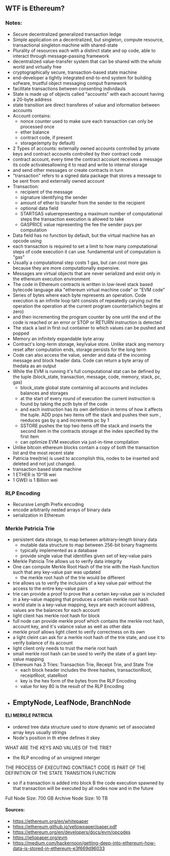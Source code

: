 ## WTF is Ethereum?

### Notes:
- Secure decentralized generalized transaction ledge
- Simple application on a decentralized, but singleton, compute resource, transactional singleton machine with shared-state
- Plurality of resources each with a distinct state and op code, able to interact through message-passing framework
- decentralized value-transfer system that can be shared with the whole world and virtually free
- cryptographically secure, transaction-based state machine
- end-developer a tightly integrated end-to-end system for building sofware, trustful object messaging comput framework
- facilitate transactions between consenting individauls
- State is made up of objects called "accounts" with each account having a 20-byte address
- state transition are direct transferes of value and information between accounts
- Account contains:
  - nonce counter used to make sure each transaction can only be processed once
  - ether balance
  - contract code, if present
  - storage(empty by default)
- 2 Types of accounts: externally owned accounts controlled by private keys and contract accounts controlled by their contract code
- contract account, every time the contract accoiunt receives a message its code activatesallowing it to read and write to internal storage
- and send other messages or create contracts in turn
- "transaction" refers to a signed data package that stores a message to be sent from and externally owned account
- Transaction:
  - recipient of the message
  - signature identifying the sender
  - amount of ether to transfer from the sender to the recipient
  - optional data field 
  - STARTGAS valuerepresenting a maximum number of computational steps the transaction execution is allowed to take
  - GASPRICE value representing the fee the sender pays per computation
- Data field has no function by default, but the virtual machine has an opcode using
- each transaction is required to set a limit to how many computational steps of code execution it can use. fundamental unit of computation is "gas"
- Usually a computational step costs 1 gas, but can cost more gas because they are more computationally expensive. 
- Messages are virtual objects that are never serialized and exist only in the ethereum execution environment
- The code in Ethereum contracts is written in low-level stack based bytecode language aka "ethereum virtual machine code" or "EVM code"
- Series of bytes where each byte represents an operation. Code execution is an infinite loop taht consists of repeatedly carying out the operation the operation at the current program counter(which begins at zero)
- and then incrementing the program counter by one until the end of the code is reached or an error or STOP or RETURN instruction is detected
- The stack a last in first out container to which values can be pushed and popped
- Memory an infinitely expandable byte array
- Contract's long-term storage, key/value store. Unlike stack ang memory reset after computation ends, storage persists for the long term
- Code can also access the value, sender and data of the incoming message and block header data. Code can return a byte array of thedata as an output
- While the EVM is running it's full computational stat can be defined by the tuple (block_state, transaction, message, code, memory, stack, pc, gas)
  - block_state global state containing all accounts and includes balances and storages
  - at the start of every round of execution the current instruction is found by taking the pcth byte of the code
  - and each instruction has its own definition in terms of how it affects the tuple. ADD pops two items off the stack and pushes their sum , reeduces gas by q and increments pc by 1
  - SSTORE pushes the top two items off the stack and inserts the second item in the contracts storage at the index specified by the first item
  - can optimize EVM execution via just-in-time compilation
- Unlike bitcoin ethereum blocks contain a copy of both the transaction list and the most recent state
- Patricia tree(trie) is used to accomplish this, nodes to be inserted and deleted and not just changed.
- transaction based state machine
- 1 ETHER is 10^18 wei
- 1 GWEI is 1 Billion wei

### RLP Encoding
- Recursive Length Prefix encoding
- encode arbitrarily nested arrays of binary data
- serialization in Ethereum

### Merkle Patricia Trie
- persistent data storage, to map between arbitrary-length binary data
  - mutable data structure to map between 256-bit binary fragments
  - typically implemented as a database
  - provide single value that identifies given set of key-value pairs
- Merkle Patricia Trie allows us to verify data integrity
- One can compute Merkle Root Hash of the trie with the Hash function such that any key-value pair was updated
  - the merkle root hash of the trie would be different 
- trie allows us to verify the inclusion of a key value pair without the access to the entire key-value pairs
- trie can provide a proof to prove that a certain key-value pair is included in a key-value mapping that produces a certain merkle root hash
- world state is a key-value mapping, keys are each account address, values are the balances for each account
- light client has merkle root hash for block
- full node can provide merkle proof which contains the merkle root hash, account key, and it's valance value as well as other data
- merkle proof allows light client to verify correctness on its own
- a light cleint can ask for a merkle root hash of the trie state, and use it to verify balance of its account
- light client only needs to trust the merle root hash
- small merkle root hash can be used to verify the state of a giant key-value mapping
- Ethereum has 3 Tries: Transaction Trie, Receipt Trie, and State Trie
  - each block header includes the three hashes, transactionRoot, receiptRoot, stateRoot
  - key is the hex form of the bytes from the RLP Encoding
  - value for key 80 is the result of the RLP Encoding
- EmptyNode, LeafNode, BranchNode
  - 
#### ELI MERKLE PATRICIA
- ordered tree data structure used to store dynamic set of associated array keys usually strings
- Node's position in th etree defines it skey 

WHAT ARE THE KEYS AND VALUES OF THE TRIE?
- the RLP encoding of an unsigned interger

THE PROCESS OF EXECUTING CONTRACT CODE IS PART OF THE DEFINITION OF THE STATE TRANSITION FUNCTION
- so if a transaction is added into block B the code execution spawned by that transaction will be executed by all nodes now and in the future

Full Node Size: 700 GB
Archive Node Size: 10 TB

#### Sources:
- https://ethereum.org/en/whitepaper
- https://ethereum.github.io/yellowpaper/paper.pdf
- https://ethereum.org/en/developers/docs/evm/opcodes
- https://jellopaper.org/evm
- https://medium.com/hackernoon/getting-deep-into-ethereum-how-data-is-stored-in-ethereum-e3f669d96033

